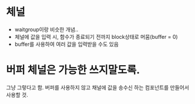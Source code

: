 # 체널
* waitgroup이랑 비슷한 개념..
* 체널에 값을 입력 시, 함수가 종료되기 전까지 block상태로 머뭄(buffer = 0)
* buffer를 사용하여 여러 값을 입력받을 수도 있음

# 버퍼 체널은 가능한 쓰지말도록.
그냥 그렇다고 함. 버퍼를 사용하지 않고 채널에 값을 송수신 하는 컴포넌트를 만들어서 사용할 것.